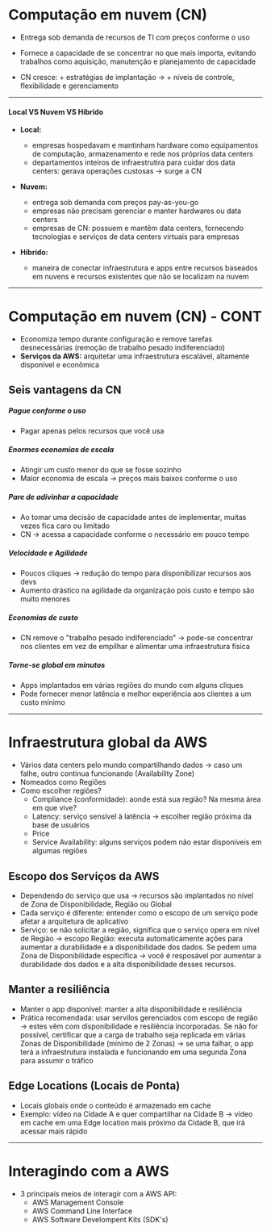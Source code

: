 # Computação em nuvem (CN)

- Entrega sob demanda de recursos de TI com preços conforme o uso

- Fornece a capacidade de se concentrar no que mais importa, evitando trabalhos como aquisição, manutenção e planejamento de capacidade

- CN cresce: + estratégias de implantação -> + níveis de controle, flexibilidade e gerenciamento

***

#### Local VS Nuvem VS Híbrido

- **Local:**
  - empresas hospedavam e mantinham hardware como equipamentos de computação, armazenamento e rede nos próprios data centers
  - departamentos inteiros de infraestrutira para cuidar dos data centers: gerava operações custosas -> surge a CN

- **Nuvem:**
  - entrega sob demanda com preços pay-as-you-go
  - empresas não precisam gerenciar e manter hardwares ou data centers
  - empresas de CN: possuem e mantêm data centers, fornecendo tecnologias e serviços de data centers virtuais para empresas

- **Híbrido:**
  - maneira de conectar infraestrutura e apps entre recursos baseados em nuvens e recursos existentes que não se localizam na nuvem

***

# Computação em nuvem (CN) - CONT

- Economiza tempo durante configuração e remove tarefas desnecessárias (remoção de trabalho pesado indiferenciado)
- **Serviços da AWS:** arquitetar uma infraestrutura escalável, altamente disponível e econômica

## Seis vantagens da CN

##### Pague conforme o uso

- Pagar apenas pelos recursos que você usa

##### Enormes economias de escala

- Atingir um custo menor do que se fosse sozinho
- Maior economia de escala -> preços mais baixos conforme o uso

##### Pare de adivinhar a capacidade

- Ao tomar uma decisão de capacidade antes de implementar, muitas vezes fica caro ou limitado
- CN -> acessa a capacidade conforme o necessário em pouco tempo

##### Velocidade e Agilidade

- Poucos cliques -> redução do tempo para disponibilizar recursos aos devs
- Aumento drástico na agilidade da organização pois custo e tempo são muito menores

##### Economias de custo

- CN remove o "trabalho pesado indiferenciado" -> pode-se concentrar nos clientes em vez de empilhar e alimentar uma infraestrutura física

##### Torne-se global em minutos

- Apps implantados em várias regiões do mundo com alguns cliques
- Pode fornecer menor latência e melhor experiência aos clientes a um custo mínimo
***

# Infraestrutura global da AWS
- Vários data centers pelo mundo compartilhando dados -> caso um falhe, outro continua funcionando (Availability Zone)
- Nomeados como Regiões
- Como escolher regiões?
  - Compliance (conformidade): aonde está sua região? Na mesma área em que vive?
  - Latency: serviço sensível à latência -> escolher região próxima da base de usuários
  - Price
  - Service Availability: alguns serviços podem não estar disponíveis em algumas regiões

## Escopo dos Serviços da AWS
- Dependendo do serviço que usa -> recursos são implantados no nível de Zona de Disponibilidade, Região ou Global
- Cada serviço é diferente: entender como o escopo de um serviço pode afetar a arquitetura de aplicativo
- Serviço: se não solicitar a região, significa que o serviço opera em nível de Região -> escopo Região: executa automaticamente ações para aumentar a durabilidade e a disponibilidade dos dados. Se pedem uma Zona de Disponibilidade específica -> você é resposável por aumentar a durabilidade dos dados e a alta disponibilidade desses recursos.


## Manter a resiliência
- Manter o app disponível: manter a alta disponibilidade e resiliência
- Prática recomendada: usar servilos gerenciados com escopo de região -> estes vêm com disponibilidade e resiliência incorporadas. Se não for possível, certificar que a carga de trabalho seja replicada em várias Zonas de Disponibilidade (mínimo de 2 Zonas) -> se uma falhar, o app terá a infraestrutura instalada e funcionando em uma segunda Zona para assumir o tráfico

## Edge Locations (Locais de Ponta)
- Locais globais onde o conteúdo é armazenado em cache
- Exemplo: vídeo na Cidade A e quer compartilhar na Cidade B -> vídeo em cache em uma Edge location mais próximo da Cidade B, que irá acessar mais rápido
***

# Interagindo com a AWS
- 3 principais meios de interagir com a AWS API:
  - AWS Management Console
  - AWS Command Line Interface
  - AWS Software Develompent Kits (SDK's)